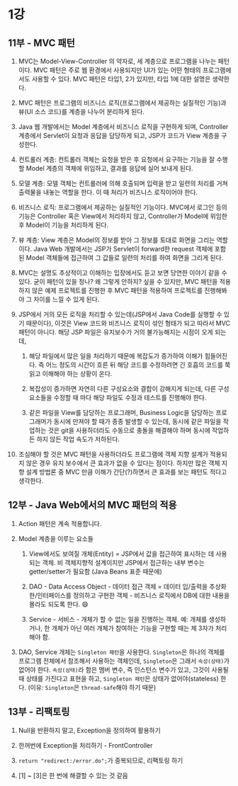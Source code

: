 # 1강

## 11부 - MVC 패턴

1. MVC는 Model-View-Controller 의 약자로, 세 계층으로 프로그램을 나누는 패턴이다. MVC 패턴은 주로 웹 환경에서 사용되지만 UI가 있는 어떤 형태의 프로그램에서도 사용할 수 있다. MVC 패턴은 타입1, 2가 있지만, 타입 1에 대한 설명은 생략한다.

2. MVC 패턴은 프로그램의 비즈니스 로직(프로그램에서 제공하는 실질적인 기능)과 뷰(UI 소스 코드)를 계층을 나누어 분리하게 된다.

3. Java 웹 개발에서는 Model 계층에서 비즈니스 로직을 구현하게 되며, Controller 계층에서 Servlet이 요청과 응답을 담당하게 되고, JSP가 코드가 View 계층을 구성한다.

4. 컨트롤러 계층: 컨트롤러 객체는 요청을 받은 후 요청에서 요구하는 기능을 잘 수행할 Model 계층의 객체에 위임하고, 결과를 응답에 실어 보내게 된다.

5. 모델 계층: 모델 객체는 컨트롤러에 의해 호출되며 입력을 받고 일련의 처리를 거쳐 출력물을 내놓는 역할을 한다. 이 때 처리가 비즈니스 로직이어야 한다.

6. 비즈니스 로직: 프로그램에서 제공하는 실질적인 기능이다. MVC에서 로그인 등의 기능은 Controller 혹은 View에서 처리하지 않고, Controller가 Model에 위임한 후 Model이 기능을 처리하게 된다.

7. 뷰 계층: View 계층은 Model의 정보를 받아 그 정보를 토대로 화면을 그리는 역할이다. Java Web 개발에서는 JSP가 Servlet이 forward한 request 객체에 포함된 Model 객체들에 접근하여 그 값들로 일련의 처리를 하여 화면을 그리게 된다.

8. MVC는 설명도 추상적이고 이해하는 입장에서도 듣고 보면 당연한 이야기 같을 수 있다. 굳이 패턴이 있을 정나? 왜 그렇게 안하지? 싶을 수 있지만, MVC 패턴을 적용하지 않은 예제 프로젝트를 진행한 후 MVC 패턴을 적용하여 프로젝트를 진행해봐야 그 차이를 느낄 수 있게 된다.

9. JSP에서 거의 모든 로직을 처리할 수 있는데(JSP에서 Java Code를 실행할 수 있기 때문이다), 이것은 View 코드와 비즈니스 로직이 섞인 형태가 되고 따라서 MVC 패턴이 아니다. 해당 JSP 파일은 유지보수가 거의 불가능해지는 시점이 오게 되는데,

    1. 해당 파일에서 많은 일을 처리하기 때문에 복잡도가 증가하여 이해가 힘들어진다. 즉 어느 정도의 시간이 흐른 뒤 해당 코드를 수정하려면 긴 호흡의 코드를 쭉 읽고 이해해야 하는 상황이 온다.

    2. 복잡성이 증가하면 자연히 다른 구성요소와 결합이 강해지게 되는데, 다른 구성요소들을 수정할 때 마다 해당 파일도 수정과 테스트를 진행해야 한다.

    3. 같은 파일을 View를 담당하는 프로그래머, Business Logic을 담당하는 프로그래머가 동시에 만져야 할 때가 종종 발생할 수 있는데, 동시에 같은 파일을 작업하는 것은 git을 사용하더라도 수동으로 충돌을 해결해야 하며 동시에 작업하든 하지 않든 작업 속도가 저하된다.

10. 조심해야 할 것은 MVC 패턴을 사용하더라도 프로그램에 객체 지향 설계가 적용되지 않은 경우 유지 보수에서 큰 효과가 없을 수 있다는 점이다. 하지만 많은 객체 지향 설계 방법론 중 MVC 만큼 이해가 간단(?)하면서 큰 효과를 보는 패턴도 적다고 생각한다.

## 12부 - Java Web에서의 MVC 패턴의 적용

1. Action 패턴은 계속 적용합니다.

2. Model 계층을 이루는 요소들
    1. View에서도 보여질 개체(Entity) = JSP에서 값을 접근하여 표시하는 데 사용되는 객체. 비 객체지향적 설계이지만 JSP에서 접근하는 내부 변수는 getter/setter가 필요함 (Java Beans 표준 때문에)

    2. DAO - Data Access Object - 데이터 접근 객체 = 데이터 입/출력을 추상화한/인터페이스를 정의하고 구현한 객체 - 비즈니스 로직에서 DB에 대한 내용을 몰라도 되도록 한다. :smile:

    3. Service - 서비스 - 개체가 할 수 없는 일을 진행하는 객체. 예: 개체를 생성하거나, 한 개체가 아닌 여러 개체가 참여하는 기능을 구현할 때는 제 3자가 처리해야 함.

3. DAO, Service 개체는 `Singleton 패턴`을 사용한다. `Singleton`은 하나의 객체를 프로그램 전체에서 참조해서 사용하는 객체인데, `Singleton`은 그래서 `속성(상태)`가 없어야 한다. `속성(상태)`라 함은 멤버 변수, 즉 인스턴스 변수가 있고, 그것이 사용될 때 상태를 가진다고 표현을 하고, `Singleton 패턴`은 상태가 없어야(stateless) 한다. (이유: `Singleton`은 `thread-safe`해야 하기 때문)

## 13부 - 리팩토링

1. Null을 반환하지 말고, Exception을 정의하여 활용하기

2. 한꺼번에 Exception을 처리하기 - FrontController

3. `return "redirect:/error.do";`가 중복되므로, 리팩토링 하기

4. [1] ~ [3]은 한 번에 해결할 수 있는 것 같음
